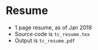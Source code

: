# Resume
- 1 page resume, as of Jan 2019
- Source code is ``tc_resume.tex``
- Output is ``tc_resume.pdf``
